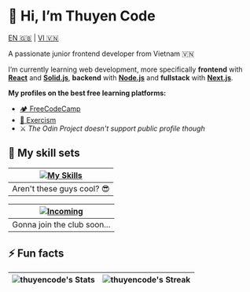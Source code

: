 # 👋 Hi, I’m Thuyen Code

[EN 🇬🇧](#-hi-im-thuyen-code) | [VI 🇻🇳](./README.🇻🇳.md)

A passionate junior frontend developer from Vietnam 🇻🇳

I’m currently learning web development, more specifically **frontend** with [**React**](https://react.dev) and [**Solid.js**](https://solidjs.com), **backend** with [**Node.js**](https://nodejs.org) and **fullstack** with [**Next.js**](https://nextjs.org).

**My profiles on the best free learning platforms:**

- [🏕️ FreeCodeCamp](https://www.freecodecamp.org/thuyencode)
- [💪 Exercism](https://exercism.org/profiles/thuyencode)
- ⚔️ _The Odin Project doesn't support public profile though_

## 🧰 My skill sets

| [![My Skills](https://go-skill-icons.vercel.app/api/icons?i=linux,git,bash,java,js,ts,html,css,tailwind,react,solidjs,reactquery,nodejs,express&perline=7)](https://github.com/LelouchFR/skill-icons) |
| :---------------------------------------------------------------------------------------------------------------------------------------------------------------------------------------------------: |
|                                                                                      Aren't these guys cool? 😎                                                                                       |

| [![Incoming](https://go-skill-icons.vercel.app/api/icons?i=nextjs,elysia)](https://github.com/LelouchFR/skill-icons) |
| :------------------------------------------------------------------------------------------------------------------: |
|                                             Gonna join the club soon...                                              |

## ⚡ Fun facts

| ![thuyencode's Stats](https://github-readme-stats.vercel.app/api?username=thuyencode&theme=blueberry&show_icons=true&hide_border=true&count_private=true) | ![thuyencode's Streak](https://github-readme-streak-stats.herokuapp.com/?user=thuyencode&theme=blueberry&hide_border=true) |
| :-------------------------------------------------------------------------------------------------------------------------------------------------------: | :------------------------------------------------------------------------------------------------------------------------: |

<!-- | ![thuyencode's Top Languages](https://github-readme-stats.vercel.app/api/top-langs/?username=thuyencode&theme=blueberry&show_icons=true&hide_border=true&layout=compact) | You're the person number ![thuyencode's visitor counts](https://profile-counter.glitch.me/thuyencode/count.svg) to read this | -->
